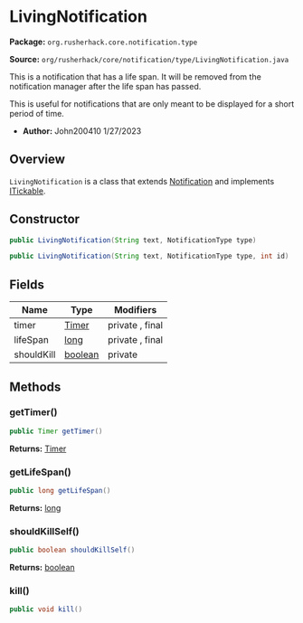 # LivingNotification

**Package:** `org.rusherhack.core.notification.type`

**Source:** `org/rusherhack/core/notification/type/LivingNotification.java`

This is a notification that has a life span. It will be removed from the notification manager after the life span has passed.



This is useful for notifications that are only meant to be displayed for a short period of time.
* **Author:** John200410 1/27/2023



## Overview

`LivingNotification` is a class that extends [Notification](/core/notification/type/Notification.md) and implements [ITickable](/core/interfaces/ITickable.md).

## Constructor

```java
public LivingNotification(String text, NotificationType type)
```

```java
public LivingNotification(String text, NotificationType type, int id)
```

## Fields

| Name | Type | Modifiers |
|------|------|----------|
| timer | [Timer](/core/utils/Timer.md) | private , final |
| lifeSpan | [long](https://docs.oracle.com/en/java/javase/21/docs/api/java.base/java/lang/Long.html) | private , final |
| shouldKill | [boolean](https://docs.oracle.com/en/java/javase/21/docs/api/java.base/java/lang/Boolean.html) | private |


## Methods

### getTimer()

```java
public Timer getTimer()
```

**Returns:** [Timer](/core/utils/Timer.md)

### getLifeSpan()

```java
public long getLifeSpan()
```

**Returns:** [long](https://docs.oracle.com/en/java/javase/21/docs/api/java.base/java/lang/Long.html)

### shouldKillSelf()

```java
public boolean shouldKillSelf()
```

**Returns:** [boolean](https://docs.oracle.com/en/java/javase/21/docs/api/java.base/java/lang/Boolean.html)

### kill()

```java
public void kill()
```

